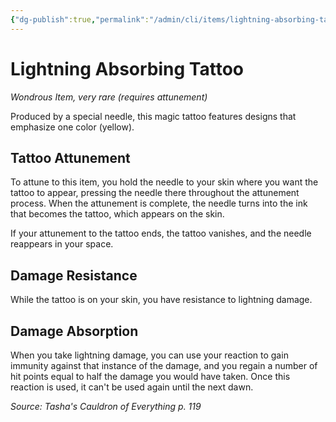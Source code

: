 ```yaml
---
{"dg-publish":true,"permalink":"/admin/cli/items/lightning-absorbing-tattoo-tce/","tags":["compendium/src/5e/tce","item/attunement/required","item/rarity/very-rare","item/wondrous"],"updated":"2025-01-11T15:32:17.966+00:00"}
---
```


# Lightning Absorbing Tattoo
*Wondrous Item, very rare (requires attunement)*  


Produced by a special needle, this magic tattoo features designs that emphasize one color (yellow).

## Tattoo Attunement

To attune to this item, you hold the needle to your skin where you want the tattoo to appear, pressing the needle there throughout the attunement process. When the attunement is complete, the needle turns into the ink that becomes the tattoo, which appears on the skin.

If your attunement to the tattoo ends, the tattoo vanishes, and the needle reappears in your space.

## Damage Resistance

While the tattoo is on your skin, you have resistance to lightning damage.

## Damage Absorption

When you take lightning damage, you can use your reaction to gain immunity against that instance of the damage, and you regain a number of hit points equal to half the damage you would have taken. Once this reaction is used, it can't be used again until the next dawn.

*Source: Tasha's Cauldron of Everything p. 119*